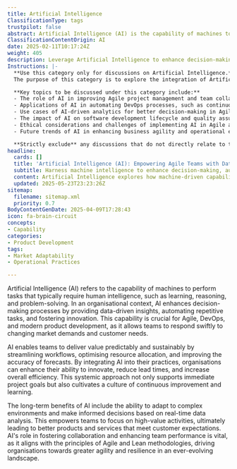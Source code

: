 ```yaml
---
title: Artificial Intelligence
ClassificationType: tags
trustpilot: false
abstract: Artificial Intelligence (AI) is the capability of machines to perform tasks that typically require human intelligence, such as learning, reasoning, and problem-solving. In organisational settings, AI enhances decision-making by providing data-driven insights, automating repetitive tasks, and fostering innovation. This is particularly important in Agile, DevOps, and modern product development, as it enables teams to respond quickly to changing market demands and customer needs. By streamlining workflows, optimising resource allocation, and improving forecasting accuracy, AI allows organisations to deliver value predictably and sustainably. Integrating AI into practices not only supports immediate project goals but also promotes a culture of continuous improvement and learning. The long-term advantages of AI include the ability to adapt to complex environments and make informed decisions based on real-time data analysis, empowering teams to concentrate on high-value activities. This ultimately leads to better products and services that align with customer expectations. Furthermore, AI plays a crucial role in enhancing collaboration and team performance, aligning with Agile and Lean methodologies, and driving organisations towards greater agility and resilience in a rapidly evolving landscape.
ClassificationContentOrigin: AI
date: 2025-02-11T10:17:24Z
weight: 405
description: Leverage Artificial Intelligence to enhance decision-making, automation, and innovation in Agile, DevOps, and software development.
Instructions: |-
  **Use this category only for discussions on Artificial Intelligence.**  
  The purpose of this category is to explore the integration of Artificial Intelligence (AI) within Agile methodologies, DevOps practices, and software development processes. It focuses on how AI can enhance decision-making, automate tasks, and drive innovation in these fields.

  **Key topics to be discussed under this category include:**
  - The role of AI in improving Agile project management and team collaboration.
  - Applications of AI in automating DevOps processes, such as continuous integration and deployment.
  - Use cases of AI-driven analytics for better decision-making in Agile and DevOps environments.
  - The impact of AI on software development lifecycle and quality assurance.
  - Ethical considerations and challenges of implementing AI in Agile and DevOps practices.
  - Future trends of AI in enhancing business agility and operational efficiency.

  **Strictly exclude** any discussions that do not directly relate to the application of AI in Agile, DevOps, or software development, including general AI technology discussions that lack a specific focus on these methodologies.
headline:
  cards: []
  title: 'Artificial Intelligence (AI): Empowering Agile Teams with Data-Driven Insights'
  subtitle: Harness machine intelligence to enhance decision-making, automate workflows, optimise performance, and drive continuous improvement and innovation.
  content: Artificial Intelligence explores how machine-driven capabilities such as automated decision-making, predictive analytics, machine learning, and intelligent automation enhance organisational responsiveness, improve workflow efficiency, support continuous improvement, and enable teams to deliver customer-centric value in complex, rapidly evolving environments.
  updated: 2025-05-23T23:23:26Z
sitemap:
  filename: sitemap.xml
  priority: 0.7
BodyContentGenDate: 2025-04-09T17:28:43
icon: fa-brain-circuit
concepts:
- Capability
categories:
- Product Development
tags:
- Market Adaptability
- Operational Practices

---
```

Artificial Intelligence (AI) refers to the capability of machines to perform tasks that typically require human intelligence, such as learning, reasoning, and problem-solving. In an organisational context, AI enhances decision-making processes by providing data-driven insights, automating repetitive tasks, and fostering innovation. This capability is crucial for Agile, DevOps, and modern product development, as it allows teams to respond swiftly to changing market demands and customer needs.

AI enables teams to deliver value predictably and sustainably by streamlining workflows, optimising resource allocation, and improving the accuracy of forecasts. By integrating AI into their practices, organisations can enhance their ability to innovate, reduce lead times, and increase overall efficiency. This systemic approach not only supports immediate project goals but also cultivates a culture of continuous improvement and learning.

The long-term benefits of AI include the ability to adapt to complex environments and make informed decisions based on real-time data analysis. This empowers teams to focus on high-value activities, ultimately leading to better products and services that meet customer expectations. AI's role in fostering collaboration and enhancing team performance is vital, as it aligns with the principles of Agile and Lean methodologies, driving organisations towards greater agility and resilience in an ever-evolving landscape.

